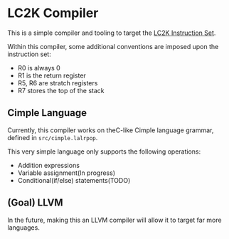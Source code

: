 # LC2K Compiler

This is a simple compiler and tooling to target the [LC2K Instruction Set](https://eecs370.github.io/project_1_spec/#2-lc-2k-instruction-set-architecture).

Within this compiler, some additional conventions are imposed upon the instruction set:
- R0 is always 0
- R1 is the return register
- R5, R6 are stratch registers
- R7 stores the top of the stack

## Cimple Language
Currently, this compiler works on theC-like Cimple language grammar, defined in ``src/cimple.lalrpop``. 

This very simple language only supports the following operations:
- Addition expressions
- Variable assignment(In progress)
- Conditional(if/else) statements(TODO)
<!-- - Loops(while/for) -->
<!-- - Functions -->

## (Goal) LLVM
In the future, making this an LLVM compiler will allow it to target far more languages.
